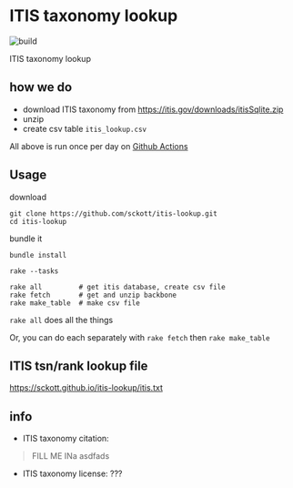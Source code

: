 ITIS taxonomy lookup
====================

![build](https://github.com/sckott/itis-lookup/workflows/build/badge.svg)

ITIS taxonomy lookup

## how we do

* download ITIS taxonomy from <https://itis.gov/downloads/itisSqlite.zip>
* unzip
* create csv table `itis_lookup.csv`

All above is run once per day on [Github Actions](https://github.com/sckott/itis-lookup/actions?query=workflow%3Abuild)

## Usage

download

```
git clone https://github.com/sckott/itis-lookup.git
cd itis-lookup
```

bundle it

```
bundle install
```

```
rake --tasks
```

```
rake all         # get itis database, create csv file
rake fetch       # get and unzip backbone
rake make_table  # make csv file
```

`rake all` does all the things

Or, you can do each separately with `rake fetch` then `rake make_table`

## ITIS tsn/rank lookup file

<https://sckott.github.io/itis-lookup/itis.txt>

## info

* ITIS taxonomy citation:

> FILL ME INa asdfads

* ITIS taxonomy license: ???
